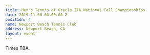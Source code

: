 ```yaml
---
title: Men's Tennis at Oracle ITA National Fall Championships
date: 2019-11-06 00:00:00 Z
position: 4
name: Newport Beach Tennis Club
address: Newport Beach, CA
layout: event
---
```


Times TBA.